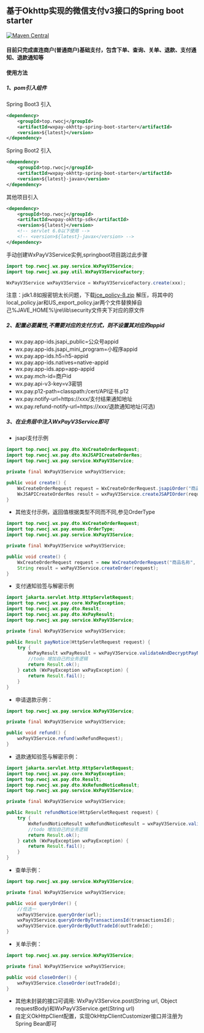 ## 基于Okhttp实现的微信支付v3接口的Spring boot starter

[![Maven Central](https://maven-badges.herokuapp.com/maven-central/top.rwocj/wxpay-okhttp-spring-boot-starter/badge.svg)](https://maven-badges.herokuapp.com/maven-central/top.rwocj/wxpay-okhttp-spring-boot-starter)

#### 目前只完成直连商户(普通商户)基础支付，包含下单、查询、关单、退款、支付通知、退款通知等

#### 使用方法

##### 1、pom引入组件

Spring Boot3 引入

```xml
<dependency>
    <groupId>top.rwocj</groupId>
    <artifactId>wxpay-okhttp-spring-boot-starter</artifactId>
    <version>${latest}</version>
</dependency>
```

Spring Boot2 引入

```xml
<dependency>
    <groupId>top.rwocj</groupId>
    <artifactId>wxpay-okhttp-spring-boot-starter</artifactId>
    <version>${latest}-javax</version>
</dependency>
```

其他项目引入

```xml
<dependency>
    <groupId>top.rwocj</groupId>
    <artifactId>wxpay-okhttp-sdk</artifactId>
    <version>${latest}</version>
    <!-- servlet 6.0以下使用 -->
    <!-- <version>${latest}-javax</version> -->
</dependency>
```

手动创建WxPayV3Service实例,springboot项目跳过此步骤

```java
import top.rwocj.wx.pay.service.WxPayV3Service;
import top.rwocj.wx.pay.util.WxPayV3ServiceFactory;

WxPayV3Service wxPayV3Service = WxPayV3ServiceFactory.create(xxx);
```

注意：jdk1.8如报密钥太长问题，下载[jce_policy-8.zip](http://download.oracle.com/otn-pub/java/jce/8/jce_policy-8.zip)
解压，将其中的local_policy.jar和US_export_policy.jar两个文件替换掉自己%JAVE_HOME%\jre\lib\security文件夹下对应的原文件

##### 2、配置必要属性,不需要对应的支付方式，则不设置其对应的appid

* wx.pay.app-ids.jsapi_public=公众号appid
* wx.pay.app-ids.jsapi_mini_program=小程序appid
* wx.pay.app-ids.h5=h5-appid
* wx.pay.app-ids.natives=native-appid
* wx.pay.app-ids.app=app-appid
* wx.pay.mch-id=商户id
* wx.pay.api-v3-key=v3密钥
* wx.pay.p12-path=classpath:/cert/API证书.p12
* wx.pay.notify-url=https://xxx/支付结果通知地址
* wx.pay.refund-notify-url=https://xxx/退款通知地址(可选)

##### 3、在业务层中注入WxPayV3Service即可

* jsapi支付示例

```java
import top.rwocj.wx.pay.dto.WxCreateOrderRequest;
import top.rwocj.wx.pay.dto.WxJSAPICreateOrderRes;
import top.rwocj.wx.pay.service.WxPayV3Service;

private final WxPayV3Service wxPayV3Service;

public void create() {
    WxCreateOrderRequest request = WxCreateOrderRequest.jsapiOrder("商品名称", "外部订单号", 100, "openid");
    WxJSAPICreateOrderRes result = wxPayV3Service.createJSAPIOrder(request);
}
```

* 其他支付示例，返回值根据类型不同而不同,参见OrderType

```java
import top.rwocj.wx.pay.dto.WxCreateOrderRequest;
import top.rwocj.wx.pay.enums.OrderType;
import top.rwocj.wx.pay.service.WxPayV3Service;

private final WxPayV3Service wxPayV3Service;

public void create() {
    WxCreateOrderRequest request = new WxCreateOrderRequest("商品名称", "外部订单号", OrderType.h5, 100, "openid");
    String result = wxPayV3Service.createOrder(request);
}
```

* 支付通知验签与解密示例

```java
import jakarta.servlet.http.HttpServletRequest;
import top.rwocj.wx.pay.core.WxPayException;
import top.rwocj.wx.pay.dto.Result;
import top.rwocj.wx.pay.dto.WxPayResult;
import top.rwocj.wx.pay.service.WxPayV3Service;

private final WxPayV3Service wxPayV3Service;

public Result payNotice(HttpServletRequest request) {
    try {
        WxPayResult wxPayResult = wxPayV3Service.validateAndDecryptPayNotification(request);
        //todo 增加自己的业务逻辑
        return Result.ok();
    } catch (WxPayException wxPayException) {
        return Result.fail();
    }
}
```

* 申请退款示例：

```java
import top.rwocj.wx.pay.service.WxPayV3Service;

private final WxPayV3Service wxPayV3Service;

public void refund() {
    wxPayV3Service.refund(wxRefundRequest);
}
```

* 退款通知验签与解密示例：

```java
import jakarta.servlet.http.HttpServletRequest;
import top.rwocj.wx.pay.core.WxPayException;
import top.rwocj.wx.pay.dto.Result;
import top.rwocj.wx.pay.dto.WxRefundNoticeResult;
import top.rwocj.wx.pay.service.WxPayV3Service;

private final WxPayV3Service wxPayV3Service;

public Result refundNotice(HttpServletRequest request) {
    try {
        WxRefundNoticeResult wxRefundNoticeResult = wxPayV3Service.validateAndDecryptRefundNotification(request);
        //todo 增加自己的业务逻辑
        return Result.ok();
    } catch (WxPayException wxPayException) {
        return Result.fail();
    }
}
```

* 查单示例：

```java
import top.rwocj.wx.pay.service.WxPayV3Service;

private final WxPayV3Service wxPayV3Service;

public void queryOrder() {
    //任选一
    wxPayV3Service.queryOrder(url);
    wxPayV3Service.queryOrderByTransactionsId(transactionsId);
    wxPayV3Service.queryOrderByOutTradeId(outTradeId);
}
```

* 关单示例：

```java
import top.rwocj.wx.pay.service.WxPayV3Service;

private final WxPayV3Service wxPayV3Service;

public void closeOrder() {
    wxPayV3Service.closeOrder(outTradeId);
}
```

* 其他未封装的接口可调用: WxPayV3Service.post(String url, Object requestBody)和WxPayV3Service.get(String url)
* 自定义OkHttpClient配置，实现OkHttpClientCustomizer接口并注册为Spring Bean即可
